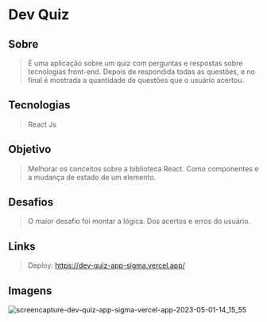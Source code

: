 # Dev Quiz

## Sobre
> É uma aplicação sobre um quiz com perguntas e respostas sobre tecnologias front-end. Depois de respondida todas as questões, e no final é mostrada a quantidade de questões que o usuário acertou.

## Tecnologias
> React Js

## Objetivo
> Melhorar os conceitos sobre a biblioteca React. Como componentes e a mudança de estado de um elemento.

## Desafios
> O maior desafio foi montar a lógica. Dos acertos e erros do usuário.

## Links
> Deploy: https://dev-quiz-app-sigma.vercel.app/

## Imagens

![screencapture-dev-quiz-app-sigma-vercel-app-2023-05-01-14_15_55](https://user-images.githubusercontent.com/78119200/235495168-30261f53-680c-40b7-9655-39976496b3c9.png)
